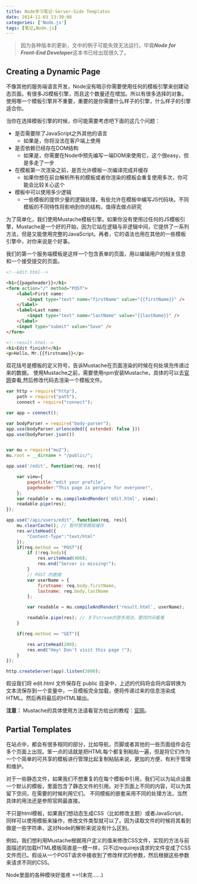```yaml
---
title: Node学习笔记-Server-Side Templates
date: 2014-11-03 13:39:00
categories: ['Node.js']
tags: [笔记,Node.js]
---
```


> 因为各种版本的更新，文中的例子可能失效无法运行。毕竟***Node for Front-End Developer***这本书已经出现很久了。

## Creating a Dynamic Page

不像其他的服务端语言开发，Node没有暗示你需要使用任何的模板引擎来创建动态页面。有很多JS模板引擎，而且这个数量还在增加。所以有很多选择的对象。使用哪一个模板引擎并不重要，重要的是你需要什么样子的引擎，什么样子的引擎适合你。

当你在选择模板引擎的时候，你可能需要考虑吧下面的这几个问题：

* 是否需要除了JavaScript之外其他的语言
    - 如果是，你将没法在客户端上使用
* 是否依赖已经存在DOM结构
    - 如果是，你需要在Node中预先编写一端DOM来使用它，这个很easy，但是多走了一步
* 在模板第一次渲染之前，是否允许模板一次编译完成并缓存
    - 如果你想在前台解析所有的模板或者你渲染的模板会重复使用多次，你可能会比较关心这个
* 模板中可以使用多少逻辑
    - 一些模板的提供少量的逻辑处理，有些允许在模板中编写JS代码块。不同模板的不同特性将影响到你的结构，值得去做点研究

为了简单化，我们使用Mustache模板引擎。如果你没有使用过任何的JS模板引擎，Mustache是一个好的开始，因为它站在逻辑与非逻辑中间，它提供了一系列方法，但是又能使用完整的JavaScript。再者，它的语法也用在其他的一些模板引擎中，对你来说是个好事。



我们的第一个服务端模板是这样一个包含表单的页面，用以编辑用户的相关信息 和一个接受提交的页面。

```html
<!--edit.html-->

<h1>{{pageheader}}</h1>
<form action="/" method="POST">
    <label>First name:
        <input type="text" name="firstName" value="{{firstName}}" />
    </label>
    <label>Last name:
        <input type="text" name="lastName" value="{{lastName}}" />
    </label>
    <input type="submit" value="Save" />
</form>

<!--result.html-->
<h1>Edit finish!</h1>
<p>Hello，Mr.{{firstname}}</p>
```

双花括号是模板的定义符号，告诉Mustache在页面渲染的时候在何处填充传递过来的数据。
使用Mustache之前，需要使用npm安装Mustache，具体的可以去[官网](http://mustache.github.io/)查看,然后修改代码去渲染一个模板文件。

```js
var http = require("http"),
    path = require("path"),
    connect = require("connect");

var app = connect();

var bodyParser = require("body-parser");
app.use(bodyParser.urlencoded({ extended: false }))
app.use(bodyParser.json())


var mu = require("mu2");
mu.root = __dirname + "/public/";

app.use('/edit', function(req, res){

    var view={
        pagetitle:"edit your profile",
        pageheader:"This page is perpare for everyone!",
    };
    var readable = mu.compileAndRender('edit.html', view);
    readable.pipe(res);
});

app.use("/api/users/edit", function(req, res){
    mu.clearCache(); // 暂时禁用模版缓存
    res.writeHead({
        "Content-Type":"text/html"
    });
    if(req.method == "POST"){
        if (!req.body){
            res.writeHead(400);
            res.end("Server is missing!");
        }
        // POST 的数据
        var userName = {
            firstname: req.body.firstName,
            lastname: req.body.lastName
        };

        var readable = mu.compileAndRender('result.html', userName);

        readable.pipe(res); // 关于stream的更多用法，要找时间看看
    }

    if(req.method == "GET"){

        res.writeHead(200);
        res.end("Hey! Don't visit this page !");   
    }
});

http.createServer(app).listen(3000);

```


假设我们将 edit.html 文件保存在 public 目录中，上述的代码将会将内容转换为文本流保存到一个变量中，一旦模板完全加载，便将传递过来的信息渲染成HTML。然后再将最后的HTML输出。


**注意：** Mustache的具体使用方法请看官方给出的教程：[官网](http://mustache.github.io/)。

## Partial Templates

在站点中，都会有很多相同的部分，比如导航，页脚或者其他的一些页面组件会在多个页面上出现。笨一点的话就是把HTML每个都复制粘贴一遍，但是将它们作为一个个简单的可共享的模板进行管理比起复制粘贴来说，更加的方便，有利于管理和维护。

对于一些静态文件，如果我们不想重复的在每个模板中引用，我们可以为站点设置一个默认的模板，里面包含了静态文件的引用。对于页面上不同的内容，可以为其留下空间，在需要的时候利用它们。
不同模板的嵌套采用不同的处理方法，当然具体的用法还是参照官网最直接。

不只是html模板，如果我们想动态生成CSS（比如修改主题）或者JavaScript，同样可以使用模板来操作，修改文件类型就可以了。因为读取文件的时候将其看到做是一些字符串，这对Node的解析来说没有什么区别。

例如，我们想利用Mustache根据用户定义的值来修改CSS文件，实现的方法与前面描述的加载HTML模板简直是一模一样，只不过requirejs请求的文件变成了CSS文件而已。假设从一个POST请求中接收到了修改样式的参数，然后根据这些参数来请求不同的CSS。

Node里面的各种模块好蛋疼 ==!(未完……)
